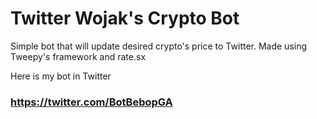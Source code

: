 # Twitter Wojak's Crypto Bot
Simple bot that will update desired crypto's price to Twitter.
Made using Tweepy's framework and rate.sx

Here is my bot in Twitter
### https://twitter.com/BotBebopGA

